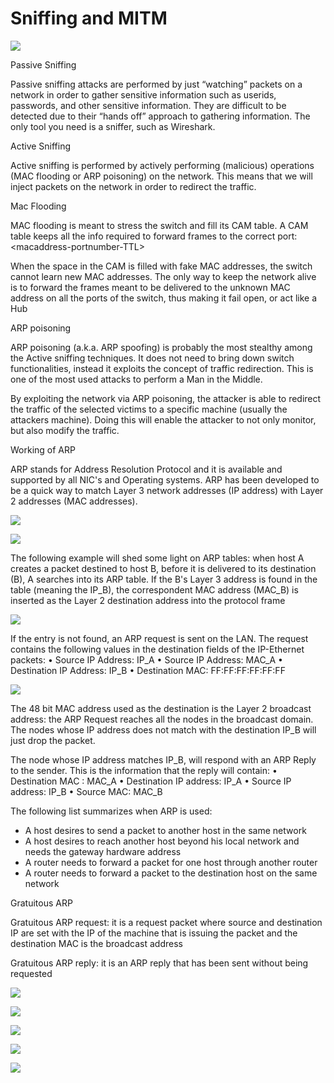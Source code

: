 # Sniffing and MITM

![](.gitbook/assets/image%20%28122%29.png)

Passive Sniffing

Passive sniffing attacks are performed by just “watching” packets on a network in order to gather sensitive information such as userids, passwords, and other sensitive information. They are difficult to be detected due to their “hands off” approach to gathering information. The only tool you need is a sniffer, such as Wireshark.

Active Sniffing

Active sniffing is performed by actively performing \(malicious\) operations \(MAC flooding or ARP poisoning\) on the network. This means that we will inject packets on the network in order to redirect the traffic.

Mac Flooding

MAC flooding is meant to stress the switch and fill its CAM table. A CAM table keeps all the info required to forward frames to the correct port: &lt;macaddress-portnumber-TTL&gt;

When the space in the CAM is filled with fake MAC addresses, the switch cannot learn new MAC addresses. The only way to keep the network alive is to forward the frames meant to be delivered to the unknown MAC address on all the ports of the switch, thus making it fail open, or act like a Hub

ARP poisoning

ARP poisoning \(a.k.a. ARP spoofing\) is probably the most stealthy among the Active sniffing techniques. It does not need to bring down switch functionalities, instead it exploits the concept of traffic redirection. This is one of the most used attacks to perform a Man in the Middle.

By exploiting the network via ARP poisoning, the attacker is able to redirect the traffic of the selected victims to a specific machine \(usually the attackers machine\). Doing this will enable the attacker to not only monitor, but also modify the traffic.

Working of ARP

ARP stands for Address Resolution Protocol and it is available and supported by all NIC's and Operating systems. ARP has been developed to be a quick way to match Layer 3 network addresses \(IP address\) with Layer 2 addresses \(MAC addresses\).

![](.gitbook/assets/image%20%28123%29.png)

![](.gitbook/assets/image%20%28120%29.png)

The following example will shed some light on ARP tables: when host A creates a packet destined to host B, before it is delivered to its destination \(B\), A searches into its ARP table. If the B's Layer 3 address is found in the table \(meaning the IP\_B\), the correspondent MAC address \(MAC\_B\) is inserted as the Layer 2 destination address into the protocol frame

![](.gitbook/assets/image%20%28117%29.png)

If the entry is not found, an ARP request is sent on the LAN. The request contains the following values in the destination fields of the IP-Ethernet packets: • Source IP Address: IP\_A • Source IP Address: MAC\_A • Destination IP Address: IP\_B • Destination MAC: FF:FF:FF:FF:FF:FF

![](.gitbook/assets/image%20%28118%29.png)

The 48 bit MAC address used as the destination is the Layer 2 broadcast address: the ARP Request reaches all the nodes in the broadcast domain. The nodes whose IP address does not match with the destination IP\_B will just drop the packet.

The node whose IP address matches IP\_B, will respond with an ARP Reply to the sender. This is the information that the reply will contain: • Destination MAC : MAC\_A • Destination IP address: IP\_A • Source IP address: IP\_B • Source MAC: MAC\_B

The following list summarizes when ARP is used: 

* A host desires to send a packet to another host in the same network 
* A host desires to reach another host beyond his local network and needs the gateway hardware address 
* A router needs to forward a packet for one host through another router 
* A router needs to forward a packet to the destination host on the same network

Gratuitous ARP

Gratuitous ARP request: it is a request packet where source and destination IP are set with the IP of the machine that is issuing the packet and the destination MAC is the broadcast address

Gratuitous ARP reply: it is an ARP reply that has been sent without being requested

![](.gitbook/assets/image%20%28119%29.png)

![](.gitbook/assets/image%20%28124%29.png)

![](.gitbook/assets/image%20%28126%29.png)

![](.gitbook/assets/image%20%28121%29.png)

![](.gitbook/assets/image%20%28125%29.png)



